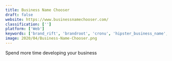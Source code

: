 ```yaml
---
title: Business Name Chooser
draft: false 
website: https://www.businessnamechooser.com/
classification: ['']
platform: ['Web']
keywords: ['brand_rift', 'brandroot', 'cronu', 'hipster_business_name', 'killerlaunch', 'lean_domain_search', 'namebounce', 'namemesh', 'nameql', 'namecheap', 'namelix', 'namely', 'namesnack', 'startup_name_check', 'stripe', 'word_combiner']
image: 2020/04/Business-Name-Chooser.png
---
```

Spend more time developing your business